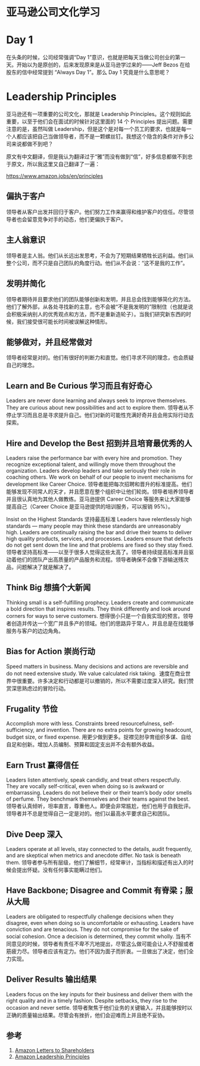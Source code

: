 # 亚马逊公司文化学习

<!--
ID: f8979850-8a8c-4e93-8b53-4d925fcb5ba2
Status: publish
Date: 2020-04-20T18:01:22
Modified: 2020-05-16T10:45:05
wp_id: 826
-->

# Day 1

在头条的时候，公司经常强调“Day 1”意识，也就是把每天当做公司创业的第一天。开始以为是原创的，后来发现原来是从亚马逊学过来的——Jeff Bezos 在给股东的信中经常提到 “Always Day 1”。那么 Day 1 究竟是什么意思呢？

# Leadership Principles

亚马逊还有一项重要的公司文化，那就是 Leadership Principles。这个规则如此重要，以至于他们会在面试的时候针对这里面的 14 个 Principles 提出问题。需要注意的是，虽然叫做 Leadership，但是这个是对每一个员工的要求，也就是每一个人都应该把自己当做领导者，而不是一颗螺丝钉。我想这个隐含的条件对许多公司来说都做不到吧？

原文有中文翻译，但是我认为翻译过于“雅”而没有做到“信”，好多信息都做不到忠于原文，所以我这里又自己翻译了一遍：

https://www.amazon.jobs/en/principles

## 偏执于客户

领导者从客户出发并回归于客户。他们努力工作来赢得和维护客户的信任。尽管领导者也会留意竞争对手的动态，他们更偏执于客户。

## 主人翁意识

领导者是主人翁。他们从长远出发思考，不会为了短期结果牺牲长远利益。他们从整个公司，而不只是自己团队的角度行动。他们从不会说：“这不是我的工作”。

## 发明并简化

领导者期待并且要求他们的团队能够创新和发明，并且总会找到能够简化的方法。他们了解外部，从各处寻找新的主意，也不会被“不是我发明的”限制住（也就是说会积极采纳别人的优秀观点和方法，而不是重新造轮子）。当我们研究新东西的时候，我们接受很可能长时间被误解这种情形。

## 能够做对，并且经常做对
领导者经常是对的。他们有很好的判断力和直觉。他们寻求不同的理念，也会质疑自己的理念。

## Learn and Be Curious 学习而且有好奇心
Leaders are never done learning and always seek to improve themselves. They are curious about new possibilities and act to explore them.
领导者从不停止学习而且总是寻求提升自己。他们对新的可能性充满好奇并且会用实际行动去探索。

## Hire and Develop the Best 招到并且培育最优秀的人
Leaders raise the performance bar with every hire and promotion. They recognize exceptional talent, and willingly move them throughout the organization. Leaders develop leaders and take seriously their role in coaching others. We work on behalf of our people to invent mechanisms for development like Career Choice.
领导者能把每次招聘和晋升的标准提高。他们能够发现不同常人的天才，并且愿意在整个组织中让他们轮岗。领导者培养领导者并且很认真地为其他人做教练。亚马逊提供 Career Choice 等服务来让大家能够提高自己（Career Choice 是亚马逊提供的培训服务，可以报销 95%）。

Insist on the Highest Standards
坚持最高标准
Leaders have relentlessly high standards — many people may think these standards are unreasonably high. Leaders are continually raising the bar and drive their teams to deliver high quality products, services, and processes. Leaders ensure that defects do not get sent down the line and that problems are fixed so they stay fixed.
领导者坚持高标准——以至于很多人觉得这些太高了。领导者持续提高标准并且驱动着他们的团队产出高质量的产品服务和流程。领导者确保不会像下游输送残次品，问题解决了就是解决了。

## Think Big 想搞个大新闻
Thinking small is a self-fulfilling prophecy. Leaders create and communicate a bold direction that inspires results. They think differently and look around corners for ways to serve customers.
想得很小只是一个自我实现的预言。领导者创造并传达一个宽广并且多产的领域。他们的思路异于常人，并且总是在找能够服务与客户的边边角角。

## Bias for Action 崇尚行动
Speed matters in business. Many decisions and actions are reversible and do not need extensive study. We value calculated risk taking. 
速度在商业世界中很重要。许多决定和行动都是可以撤销的，所以不需要过度深入研究。我们赞赏深思熟虑过的冒险行动。

## Frugality 节俭
Accomplish more with less. Constraints breed resourcefulness, self-sufficiency, and invention. There are no extra points for growing headcount, budget size, or fixed expense.
用更少做到更多。捉襟见肘孕育组织多谋、自给自足和创新。增加人员编制、预算和固定支出并不会有额外收益。

## Earn Trust 赢得信任
Leaders listen attentively, speak candidly, and treat others respectfully. They are vocally self-critical, even when doing so is awkward or embarrassing. Leaders do not believe their or their team’s body odor smells of perfume. They benchmark themselves and their teams against the best.
领导者认真倾听，坦率直言，尊重他人。即便会非常尴尬，他们也用于自我批评。领导者并不总是觉得自己一定是对的。他们以最高水平要求自己和团队。

## Dive Deep 深入
Leaders operate at all levels, stay connected to the details, audit frequently, and are skeptical when metrics and anecdote differ. No task is beneath them.
领导者参与所有层级，他们了解细节，经常审计，当指标和描述有出入的时候会提出怀疑。没有任何事实能瞒过他们。

## Have Backbone; Disagree and Commit 有脊梁；服从大局
Leaders are obligated to respectfully challenge decisions when they disagree, even when doing so is uncomfortable or exhausting. Leaders have conviction and are tenacious. They do not compromise for the sake of social cohesion. Once a decision is determined, they commit wholly.
当有不同意见的时候，领导者有责任不卑不亢地提出，尽管这么做可能会让人不舒服或者筋疲力尽。领导者应该有定力。他们不因为面子而折衷。一旦做出了决定，他们全力实现。

## Deliver Results 输出结果
Leaders focus on the key inputs for their business and deliver them with the right quality and in a timely fashion. Despite setbacks, they rise to the occasion and never settle.
领导者聚焦于他们业务的关键输入，并且能够按时以正确的质量输出结果。尽管会有挫折，他们会迎难而上并且绝不妥协。

## 参考

1. [Amazon Letters to Shareholders](https://ir.aboutamazon.com/annual-reports)
2. [Amazon Leadership Principles](https://www.amazon.jobs/en/principles)
